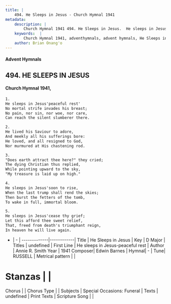 ```yaml
---
title: |
    494. He Sleeps in Jesus - Church Hymnal 1941
metadata:
    description: |
        Church Hymnal 1941 494. He Sleeps in Jesus.  He sleeps in Jesus'peaceful rest'  No mortal strife invades his breast;  No pain, nor sin, nor woe, nor care,  Can reach the silent slumberer there. 
    keywords:  |
        Church Hymnal 1941, adventhymnals, advent hymnals, He Sleeps in Jesus, He sleeps in Jesus-peaceful rest. 
    author: Brian Onang'o
---
```


#### Advent Hymnals
## 494. HE SLEEPS IN JESUS
####  Church Hymnal 1941,

```txt
1.
He sleeps in Jesus'peaceful rest' 
No mortal strife invades his breast; 
No pain, nor sin, nor woe, nor care, 
Can reach the silent slumberer there. 

2.
He lived his Saviour to adore, 
And meekly all his sufferings bore: 
He loved, and all resigned to God, 
Nor murmured at His chastening rod. 

3.
"Does earth attract thee here?" they cried; 
The dying Christian thus replied, 
While pointing upward to the sky, 
"My treasure is laid up on high." 

4.
He sleeps in Jesus'soon to rise, 
When the last trump shall rend the skies; 
Then burst the fetters of the tomb, 
To wake in full, immortal bloom. 

5.
He sleeps in Jesus'cease thy grief; 
Let this afford thee sweet relief, 
That, freed from death's triumphant reign, 
In heaven he will live again.

```

- |   -  |
-------------|------------|
Title | He Sleeps in Jesus |
Key | D Major |
Titles | undefined |
First Line | He sleeps in Jesus-peaceful rest |
Author | Annie R. Smith
Year | 1941
Composer| Edwin Barnes |
Hymnal|  - |
Tune| RUSSELL |
Metrical pattern | |
# Stanzas |  |
Chorus |  |
Chorus Type |  |
Subjects | Special Occasions: Funeral |
Texts | undefined |
Print Texts | 
Scripture Song |  |
    
